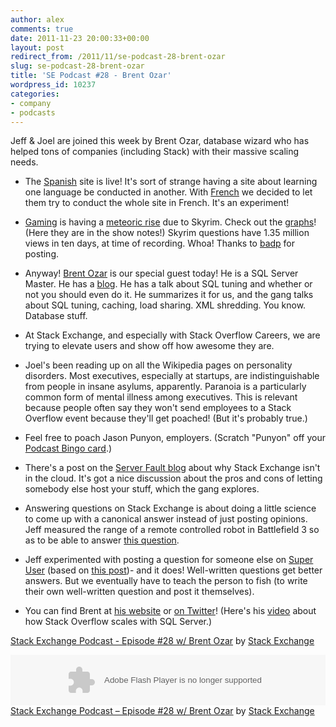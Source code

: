```yaml
---
author: alex
comments: true
date: 2011-11-23 20:00:33+00:00
layout: post
redirect_from: /2011/11/se-podcast-28-brent-ozar
slug: se-podcast-28-brent-ozar
title: 'SE Podcast #28 - Brent Ozar'
wordpress_id: 10237
categories:
- company
- podcasts
---
```


Jeff & Joel are joined this week by Brent Ozar, database wizard who has helped tons of companies (including Stack) with their massive scaling needs.



	
  * The [Spanish](http://spanish.stackexchange.com/) site is live! It's sort of strange having a site about learning one language be conducted in another. With [French](http://french.stackexchange.com/) we decided to let them try to conduct the whole site in French. It's an experiment!

	
  * [Gaming](http://gaming.stackexchange.com/) is having a [meteoric rise](http://meta.gaming.stackexchange.com/questions/3203/can-i-see-public-data-about-visits-and-page-views-for-gaming) due to Skyrim. Check out the [graphs](http://i.stack.imgur.com/lme7k.png)! (Here they are in the show notes!) Skyrim questions have 1.35 million views in ten days, at time of recording. Whoa! Thanks to [badp](http://gaming.stackexchange.com/users/23/badp) for posting.

	
  * Anyway! [Brent Ozar](http://twitter.com/#%21/brento) is our special guest today! He is a SQL Server Master. He has a [blog](http://brentozar.com/). He has a talk about SQL tuning and whether or not you should even do it. He summarizes it for us, and the gang talks about SQL tuning, caching, load sharing. XML shredding. You know. Database stuff.

	
  * At Stack Exchange, and especially with Stack Overflow Careers, we are trying to elevate users and show off how awesome they are.

	
  * Joel's been reading up on all the Wikipedia pages on personality disorders. Most executives, especially at startups, are indistinguishable from people in insane asylums, apparently. Paranoia is a particularly common form of mental illness among executives. This is relevant because people often say they won't send employees to a Stack Overflow event because they'll get poached! (But it's probably true.)

	
  * Feel free to poach Jason Punyon, employers. (Scratch "Punyon" off your [Podcast Bingo card](../2009/03/stack-overflow-podcast-bingo/).)

	
  * There's a post on the [Server Fault blog](http://blog.serverfault.com/2011/11/17/why-stack-exchange-isn%E2%80%99t-in-the-cloud/) about why Stack Exchange isn't in the cloud. It's got a nice discussion about the pros and cons of letting somebody else host your stuff, which the gang explores.

	
  * Answering questions on Stack Exchange is about doing a little science to come up with a canonical answer instead of just posting opinions. Jeff measured the range of a remote controlled robot in Battlefield 3 so as to be able to answer [this question](http://gaming.stackexchange.com/questions/37051/what-is-the-range-of-the-eod-bot/37238#37238).

	
  * Jeff experimented with posting a question for someone else on [Super User](http://superuser.com/questions/360363/why-does-my-pc-successfully-boot-only-when-unplugged-for-more-than-a-few-minutes) (based on [this post](http://blogs.law.harvard.edu/philg/2011/11/02/where-is-energy-stored-in-my-pc/))- and it does! Well-written questions get better answers. But we eventually have to teach the person to fish (to write their own well-written question and post it themselves).

	
  * You can find Brent at [his website](http://brentozar.com/) or [on Twitter](http://twitter.com/brento)! (Here's his [video](http://www.brentozar.com/archive/2011/11/how-stackoverflow-scales-sql-server-video/) about how Stack Overflow scales with SQL Server.)


[Stack Exchange Podcast - Episode #28 w/ Brent Ozar](http://soundcloud.com/stack-exchange/stack-exchange-podcast-28) by [Stack Exchange](http://soundcloud.com/stack-exchange)

<p><object width="100%" height="81" classid="clsid:d27cdb6e-ae6d-11cf-96b8-444553540000" codebase="http://download.macromedia.com/pub/shockwave/cabs/flash/swflash.cab#version=6,0,40,0"><param name="allowscriptaccess" value="always" /><param name="src" value="https://player.soundcloud.com/player.swf?url=http%3A%2F%2Fapi.soundcloud.com%2Ftracks%2F28804935" /><embed width="100%" height="81" type="application/x-shockwave-flash" src="https://player.soundcloud.com/player.swf?url=http%3A%2F%2Fapi.soundcloud.com%2Ftracks%2F28804935" allowscriptaccess="always" /></object> <span><a href="http://soundcloud.com/stack-exchange/stack-exchange-podcast-28">Stack Exchange Podcast &#8211; Episode #28 w/ Brent Ozar</a> by <a href="http://soundcloud.com/stack-exchange">Stack Exchange</a></span></p>